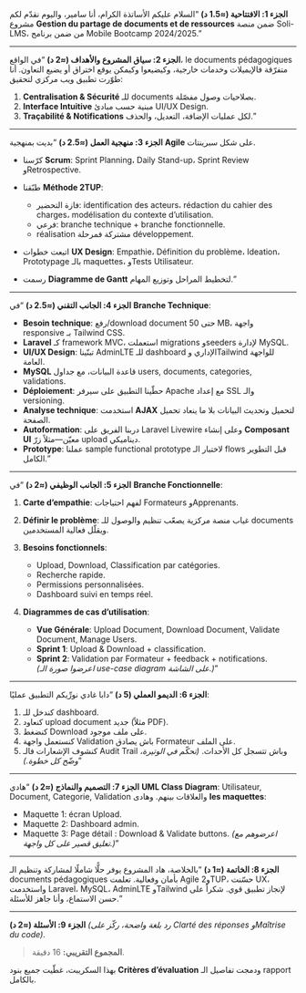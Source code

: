 **الجزء 1: الافتتاحية (≈1.5 د)**
“السلام عليكم الأساتذة الكرام، أنا سامير، واليوم نقدّم لكم مشروع **Gestion du partage de documents et de ressources** ضمن منصة Soli-LMS، من ضمن برنامج Mobile Bootcamp 2024/2025.”

---

**الجزء 2: سياق المشروع والأهداف (≈2 د)**
“في الواقع، le documents pédagogiques متفرّقة فالإيميلات وخدمات خارجية، وكيضيعوا وكيمكن يوقع اختراق أو يضيع التعاون.
أنا طوّرت تطبيق ويب مركزي لتحقيق:

1. **Centralisation & Sécurité** للـ documents بصلاحيات وصول مفصّلة.
2. **Interface Intuitive** مبنية حسب مبادئ UI/UX Design.
3. **Traçabilité & Notifications** لكل عمليات الإضافة، التعديل، والحذف.”

---

**الجزء 3: منهجية العمل (≈2.5 د)**
“بديت بمنهجية **Agile** على شكل سبرينتات.

* كرّسنا **Scrum**: Sprint Planning، Daily Stand-up، Sprint Review وRetrospective.
* طبّقنا **Méthode 2TUP**:

  * فازة التحضير: identification des acteurs، rédaction du cahier des charges، modélisation du contexte d’utilisation.
  * فرعي: branche technique + branche fonctionnelle.
  * réalisation مشتركة فمرحلة développement.
* اتبعت خطوات **UX Design**: Empathie، Définition du problème، Ideation، Prototypage بالـ maquettes، وTests Utilisateur.
* رسمت **Diagramme de Gantt** لتخطيط المراحل وتوزيع المهام.”

---

**الجزء 4: الجانب التقني (≈2.5 د)**
“في **Branche Technique**:

* **Besoin technique**: رفع/download document حتى 50 MB، واجهة responsive بـ Tailwind CSS.
* **Laravel** كـ framework MVC، استعملت migrations وseeders لإدارة MySQL.
* **UI/UX Design**: تبنّينا AdminLTE للـ dashboard الإداري وTailwind للواجهة العامة.
* **MySQL** قاعدة البيانات، مع جداول users, documents, categories, validations.
* **Déploiement**: حطّينا التطبيق على سيرفر Apache مع إعداد SSL والـ versioning.
* **Analyse technique**: استخدمت **AJAX** لتحميل وتحديث البيانات بلا ما ينعاد تحميل الصفحة.
* **Autoformation**: دربنا الفريق على Laravel Livewire وعلى إنشاء **Composant UI** معيّن—مثلاً زرّ upload ديناميكي.
* **Prototype**: عملنا sample functional prototype لاختبار الـ flows قبل التطوير الكامل.”

---

**الجزء 5: الجانب الوظيفي (≈2 د)**
“في **Branche Fonctionnelle**:

1. **Carte d’empathie**: لفهم احتياجات Formateurs وApprenants.
2. **Définir le problème**: غياب منصة مركزية يصعّب تنظيم والوصول للـ documents ويقلّل فعالية المستخدمين.
3. **Besoins fonctionnels**:

   * Upload, Download, Classification par catégories.
   * Recherche rapide.
   * Permissions personnalisées.
   * Dashboard suivi en temps réel.
4. **Diagrammes de cas d’utilisation**:

   * **Vue Générale**: Upload Document, Download Document, Validate Document, Manage Users.
   * **Sprint 1**: Upload & Download + classification.
   * **Sprint 2**: Validation par Formateur + feedback + notifications.
     *(اعرضوا صورة الـ use-case diagram على الشاشة.)*”

---

**الجزء 6: الديمو العملي (5 د)**
“دابا غادي نورِّيكم التطبيق عمليًا:

1. كندخل للـ dashboard.
2. كنعاود upload document جديد (مثلاً PDF).
3. كنضغط Download على ملف موجود.
4. كنستعمل واجهة Validation باش يصادق Formateur على الملف.
5. كنشوف الإشعارات فالـ Audit Trail وباش تتسجل كل الأحداث.
   *(تحكّم في الوتيرة، وضّح كل خطوة.)*”

---

**الجزء 7: التصميم والنماذج (≈2 د)**
“هادي **UML Class Diagram**: Utilisateur, Document, Categorie, Validation والعلاقات بينهم.
وهادی **les maquettes**:

* Maquette 1: écran Upload.
* Maquette 2: Dashboard admin.
* Maquette 3: Page détail : Download & Validate buttons.
  *(اعرضوهم مع تعليق قصير على كل واجهة.)*”

---

**الجزء 8: الخاتمة (≈1 د)**
“بالخلاصة، هاد المشروع يوفر حلًّا شاملًا لمشاركة وتنظيم الـ documents pédagogiques بأمان وفعالية. تعلمت Agile و2TUP، حسّنت UX، واستخدمت Laravel، MySQL، AdminLTE وTailwind لإنجاز تطبيق قوي.
شكراً على حسن الاستماع، وأنا جاهز للأسئلة.”

---

**الجزء 9: الأسئلة (≈2 د)**
*(رد بلغة واضحة، ركّز على Clarté des réponses وMaîtrise du code).*

> **المجموع التقريبي:** 16 دقيقة.

بهذا السكريبت، غطّيت جميع بنود **Critères d’évaluation** ودمجت تفاصيل الـ rapport بالكامل.
